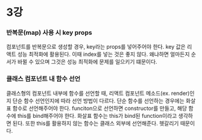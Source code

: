 # 3강

### 반복문(map) 사용 시 key props 
컴포넌트를 반복문으로 생성할 경우, key라는 props를 넣어주어야 한다.
key 값은 리액트 성능 최적화에 활용된다.
이때 index를 넣는 것은 좋지 않다. 왜냐하면 얼마든지 순서가 바뀔 수 있으며 그것은 성능 최적화에 문제를 일으키기 떄문이다.

### 클래스 컴포넌트 내 함수 선언
클래스형의 컴포넌트 내부에 함수를 선언할 때, 리액트 컴포넌트 메소드(ex. render)인지 단순 함수 선언인지에 따라 선언 방법이 다르다.
단순 함수를 선언하는 경우에는 화살표 함수로 선언해주어야 한다. funciton으로 선언하면 constructor를 만들고, 해당 함수에 this를 bind해주어야 한다.
화살표 함수는 this가 bind된 function이라고 생각하면 된다.
또한 this를 활용하지 않는 함수는 클래스 외부에 선언해준다. 헷갈리기 때문이다.

